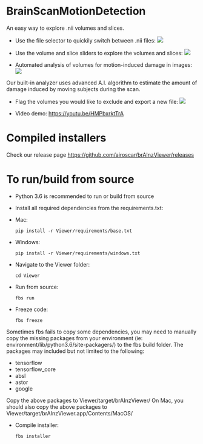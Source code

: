# BrainScanMotionDetection

An easy way to explore .nii volumes and slices.

- Use the file selector to quickily switch between .nii files:
  ![](Demo/browse_files.gif)

- Use the volume and slice sliders to explore the volumes and slices:
  ![](Demo/explore_volumes.gif)

- Automated analysis of volumes for motion-induced damage in images:
  ![](Demo/analyze.gif)

Our built-in analyzer uses advanced A.I. algorithm to estimate the amount of damage induced by moving subjects during the scan.

- Flag the volumes you would like to exclude and export a new file:
  ![](Demo/export.gif)

- Video demo:
  https://youtu.be/HMPbxrktTrA

# Compiled installers
Check our release page https://github.com/airoscar/brAInzViewer/releases

# To run/build from source

- Python 3.6 is recommended to run or build from source
- Install all required dependencies from the requirements.txt:
- Mac: 
	
    `pip install -r Viewer/requirements/base.txt`
- Windows: 
	
    `pip install -r Viewer/requirements/windows.txt`
- Navigate to the Viewer folder: 
	
    `cd Viewer`
- Run from source:
	
    `fbs run`
- Freeze code:
	
    `fbs freeze`

Sometimes fbs fails to copy some dependencies, you may need to manually copy the missing packages from your environment (ie: environment/lib/python3.6/site-packagers/) to the fbs build folder. The packages may included but not limited to the following:
* tensorflow
* tensorflow_core
* absl
* astor
* google

Copy the above packages to Viewer/target/brAInzViewer/
On Mac, you should also copy the above packages to Viewer/target/brAInzViewer.app/Contents/MacOS/

- Compile installer: 
	
    `fbs installer`
